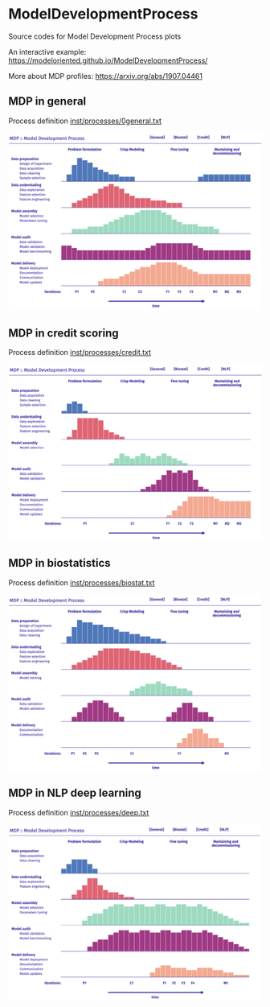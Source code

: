 # ModelDevelopmentProcess

Source codes for Model Development Process plots

An interactive example:
https://modeloriented.github.io/ModelDevelopmentProcess/

More about MDP profiles: https://arxiv.org/abs/1907.04461

## MDP in general

Process definition [inst/processes/0general.txt](inst/processes/0general.txt)

![misc/mini_general.png](misc/mini_general.png)


## MDP in credit scoring

Process definition [inst/processes/credit.txt](inst/processes/credit.txt)

![misc/mini_credit.png](misc/mini_credit.png)

## MDP in biostatistics

Process definition [inst/processes/biostat.txt](inst/processes/biostat.txt)

![misc/mini_biostat.png](misc/mini_biostat.png)

## MDP in NLP deep learning

Process definition [inst/processes/deep.txt](inst/processes/deep.txt)

![misc/mini_nlp.png](misc/mini_nlp.png)
